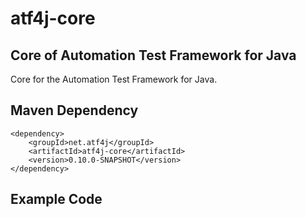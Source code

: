 # atf4j-core

## Core of Automation Test Framework for Java

Core for the Automation Test Framework for Java.

## Maven Dependency

	<dependency>
		<groupId>net.atf4j</groupId>
		<artifactId>atf4j-core</artifactId>
		<version>0.10.0-SNAPSHOT</version>
	</dependency>

## Example Code
